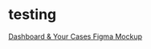 # testing
[Dashboard & Your Cases Figma Mockup](https://www.figma.com/proto/pbhRd0Cgg9pOFQkZc1cFCl/Untitled?type=design&node-id=4-4&t=GtdczFOBTWHKPsJz-1&scaling=scale-down-width&page-id=0%3A1&starting-point-node-id=4%3A4&mode=design)
